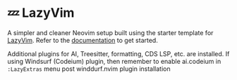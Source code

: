 # 💤 LazyVim

A simpler and cleaner Neovim setup built using the starter template for [LazyVim](https://github.com/LazyVim/LazyVim).
Refer to the [documentation](https://lazyvim.github.io/installation) to get started.

Additional plugins for AI, Treesitter, formatting, CDS LSP, etc. are installed. If using Windsurf (Codeium) plugin, then remember to enable ai.codeium in `:LazyExtras` menu post winddurf.nvim plugin installation

